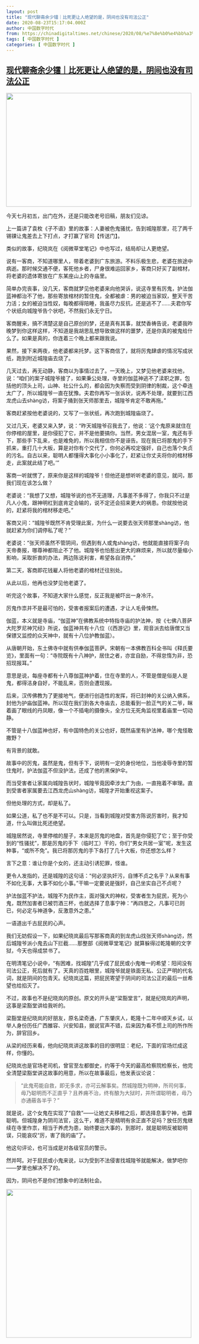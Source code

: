 ```yaml
---
layout: post
title: "现代聊斋余少镭｜比死更让人绝望的是，阴间也没有司法公正"
date: 2020-08-23T15:17:04.000Z
author: 中国数字时代
from: https://chinadigitaltimes.net/chinese/2020/08/%e7%8e%b0%e4%bb%a3%e8%81%8a%e6%96%8b%e4%bd%99%e5%b0%91%e9%95%ad%ef%bd%9c%e6%af%94%e6%ad%bb%e6%9b%b4%e8%ae%a9%e4%ba%ba%e7%bb%9d%e6%9c%9b%e7%9a%84%e6%98%af%ef%bc%8c%e9%98%b4%e9%97%b4%e4%b9%9f%e6%b2%a1/
tags: [ 中国数字时代 ]
categories: [ 中国数字时代 ]
---
```

<!--1598195824000-->
[现代聊斋余少镭｜比死更让人绝望的是，阴间也没有司法公正](https://chinadigitaltimes.net/chinese/2020/08/%e7%8e%b0%e4%bb%a3%e8%81%8a%e6%96%8b%e4%bd%99%e5%b0%91%e9%95%ad%ef%bd%9c%e6%af%94%e6%ad%bb%e6%9b%b4%e8%ae%a9%e4%ba%ba%e7%bb%9d%e6%9c%9b%e7%9a%84%e6%98%af%ef%bc%8c%e9%98%b4%e9%97%b4%e4%b9%9f%e6%b2%a1/)
------

<div>
<p><img loading="lazy" class="aligncenter wp-image-653639" src="https://chinadigitaltimes.net/chinese/files/2020/08/屏幕快照-2020-08-23-上午11.07.15.png" alt="" width="500" height="307" srcset="https://chinadigitaltimes.net/chinese/files/2020/08/屏幕快照-2020-08-23-上午11.07.15.png 615w, https://chinadigitaltimes.net/chinese/files/2020/08/屏幕快照-2020-08-23-上午11.07.15-300x184.png 300w" sizes="(max-width: 500px) 100vw, 500px" /></p><p>今天七月初五，出门在外，还是只能改老号旧稿，朋友们见谅。</p><p>上一篇讲了袁枚《子不语》里的故事：人妻被色鬼骚扰，告到城隍那里，花了两千锡锞让鬼差去上下打点，才打赢了官司【传送门】。</p><p>类似的故事，纪晓岚在《阅微草堂笔记》中也写过，结局却让人更绝望。</p><p>说有一客商，不知道哪里人，带着老婆到广东旅游。不料乐极生悲，老婆在旅途中病逝。那时候交通不便，客死他乡者，尸身很难运回家乡，客商只好买了副棺材，将老婆的遗体寄放在广东某座山上的寺庙里。</p><p>简单办完丧事，没几天，客商就梦见他老婆来向他哭诉，说这寺里有厉鬼，护法伽蓝神都治不了他，那些寄放棺材的暂住鬼，全都被虐：男的被迫当家奴，整天干苦力活；女的被迫当性奴，每晚都得陪睡，我虽尽力反抗，还是逃不了……夫君你写个状纸向城隍爷告个状吧，不然我们永无宁日。</p><p>客商醒来，搞不清楚这是自己原创的梦，还是真有其事，就焚香祷告说，老婆我昨晚梦到你这样这样，不知道是我胡思乱想导致做这样的噩梦，还是你真的被鬼给什么了。如果是真的，你连着三个晚上都来跟我说。</p><p>果然，接下来两夜，他老婆都来托梦。这下客商信了，就将厉鬼肆虐的情况写成状纸，跑到附近城隍庙去烧了。</p><p>几天过去，再无动静，客商以为事情过去了。一天晚上，又梦见他老婆来找他，说：“咱们的案子城隍爷接了，如果秉公处理，寺里的伽蓝神逃不了渎职之罪，包括他的顶头上司，山神、社公什么的，都会因为失察而受到阴律的制裁，这个牵连太广了，所以城隍爷一直在犹豫。夫君你再写一张诉状，说再不处理，就要到江西龙虎山去shàng访，将案子捅到张天师那里去，城隍爷肯定不敢再拖。”</p><p>客商赶紧按他老婆说的，又写了一张状纸，再次跑到城隍庙烧了。</p><p>又过几天，老婆又来入梦，说：“昨天城隍爷召我去了，他说：‘这个鬼原来就住在你停棺的屋里，是你侵犯了它，并不是他要搞你。当然，男女混居一室，鬼还有手下，那些手下乱来，也是难免的，所以我相信你不是诬告。现在我已将那鬼的手下抓来，重打几十大板，算是对你有个交代了，你何必再咬定强奸，自己也落个失贞的污名。自古以来，聪明人都懂得大事化小小事化了，赶紧让你丈夫将你的棺材移走，此案就此结了吧。’”</p><p>客商一听就愣了，原来你是这样的城隍爷！但他还是想听听老婆的意见，就问，那我们现在该怎么做？</p><p>老婆说：“我想了又想，城隍爷说的也不无道理，凡事差不多得了，你我只不过是凡人小鬼，跟神明杠到底肯定会输的，说不定还会招来更大的祸患。你就按他说的，赶紧将我的棺材移走吧。”</p><p>客商又问：“城隍爷既然不肯受理此案，为什么一说要去张天师那里shàng访，他就赶紧为你们调停私了呢？”</p><p>老婆说：“张天师虽然不管阴间，但遇到有人或鬼shàng访，他就能直接将案子向天帝奏报，哪尊神都阻止不了他。城隍爷也怕惹出更大的麻烦来，所以就尽量缩小影响，采取折衷的办法，两边陈说利害，希望各自消停。”</p><p>第二天，客商即花钱雇人将他老婆的棺材迁往别处。</p><p>从此以后，他再也没梦见他老婆了。</p><p>听完这个故事，不知道大家什么感觉，反正我是被吓出一身冷汗。</p><p>厉鬼作祟并不是最可怕的，受害者报案后的遭遇，才让人毛骨悚然。</p><p>伽蓝，本义就是寺庙，“伽蓝神”在佛教系统中特指寺庙的护法神，按《七佛八菩萨大陀罗尼神咒经》所说，伽蓝神共有十八位（《西游记》里，观音派去给唐僧又当保镖又监控的众天神中，就有十八位护教伽蓝）。</p><p>从唐朝开始，东土佛寺中就有供奉伽蓝菩萨。宋朝有一本佛教百科全书叫《释氏要览》，里面有一句：“寺院既有十八神护，居住之者，亦宜自励，不得怠惰为非，恐招现报耳。”</p><p>意思是说，每座寺都有十八尊伽蓝神护着，住在寺里的人，不管是僧是俗是人是鬼，都得洁身自好，不能乱来，否则会遭现报。</p><p>后来，汉传佛教为了更接地气，便进行创造性的发挥，将已封神的关公纳入佛系，封他为护庙伽蓝神。所以现在我们到各大寺庙去，总能看到一脸正气的关二爷，眯着画了眼线的丹凤眼，像一个不插电的摄像头，全方位无死角监视里着庙里一切动静。</p><p>不管是十八伽蓝神也好，有中国特色的关公也好，既然庙里有护法神，哪个鬼怪敢撒野？</p><p>有背景的就敢。</p><p>故事中的厉鬼，虽然是鬼，但有手下，说明有一定的身份地位，当他凌辱寺里的暂住鬼时，护法伽蓝不但没护法，还成了他的黑保护伞。</p><p>而当受害者让家属向城隍告状时，城隍爷竟因牵涉太广为由，一直拖着不审理。直到受害者家属要去江西龙虎山shàng访，城隍才开始重视这案子。</p><p>但他处理的方式，却是私了。</p><p>如果公道，私了也不是不可以。只是，当看到城隍对受害方陈说厉害时，我才知道，什么叫做比死还绝望。</p><p>城隍居然说，寺里停棺的屋子，本来是厉鬼的地盘，首先是你侵犯了它；至于你受到的“性骚扰”，那是厉鬼的手下（临时工）干的，你们“男女共居一室”呢，发生这种事，“或所不免”。我已将那厉鬼的手下各打了几十大板，你还想怎么样？</p><p>言下之意：谁让你是个女的，还主动引诱犯罪，怪谁。</p><p>更令人发指的，还是城隍的这句话：“何必坚执奸污，自博不贞之名乎？从来有事不如化无事，大事不如化小事。”干嘛一定要说是强奸，自己坐实自己不贞呢？</p><p>护法伽蓝不护法，城隍不为民作主，面对强大的神权，受害者生为屁民，死为小鬼，既然加害者已被罚酒三杯，也就选择了息事宁神：“再四思之，凡事可已则已，何必定与神道争，反激意外之患。”</p><p>一语道出千古屁民的心声。</p><p>我们无妨假设一下，如果纪晓岚最后写那客商真的到龙虎山找张天师shàng访，然后城隍爷派小鬼去山下拦截……那整部《阅微草堂笔记》就算躲得过乾隆朝的文字狱，今天也得成禁书了。</p><p>在明清笔记小说中，“有困难，找城隍”几乎成了屁民或小鬼唯一的希望：阳间没有司法公正，死后就有了。天真的百姓眼里，城隍爷就是铁面无私、公正严明的代名词，就是阴间的包青天。纪晓岚这篇，把屁民寄望于阴间的司法公正的最后一丝希望也给掐灭了。</p><p>不过，故事也不是纪晓岚的原创。原文的开头是“梁豁堂言”，就是纪晓岚的声明，这事是梁豁堂讲给我听的。</p><p>梁豁堂是纪晓岚的好朋友，原名梁奇通，广东肇庆人，乾隆十二年中顺天乡试，以举人身份历任广西雒容、兴安知县，据说官声不错，后来因为看不惯上司的所作所为，辞官回乡。</p><p>从梁的经历来看，他向纪晓岚讲这故事的目的很明显：老纪，下面的官场烂成这样，你懂的。</p><p>纪晓岚也是官场老司机，曾官至左都御史，约等于今天的最高检察院检察长，他完全清楚梁豁堂讲这故事的用意，所以在故事最后，他发表议论说：</p><blockquote><p>“此鬼苟能自救，即无多求，亦可云解事矣。然城隍既为明神，所司何事，毋乃聪明而不正直乎？且养痈不治，终有酿为大狱时，并所谓聪明者，毋乃亦通蔽各半乎？”</p></blockquote><p>就是说，这个女鬼在实现了“自救”——让她丈夫移棺之后，即选择息事宁神，也算聪明。但城隍身为阴司法官，这么干，难道不是精明有余正直不足吗？放任厉鬼继续在寺里作祟，相当于养虎为患，始终要出大事的，到那时，就是聪明反被聪明误，只能哀叹“厉，害了我的庙”了。</p><p>他这句评论，也可当成是对各级官员的警示。</p><p>然并呵。对于屁民或小鬼来说，以为受到不法侵害找城隍爷就能解决，做梦吧你——梦里也解决不了的。</p><p>因为，阴间也不是你们想象中的法制社会。</p><p><img loading="lazy" class="aligncenter wp-image-653640" src="https://chinadigitaltimes.net/chinese/files/2020/08/屏幕快照-2020-08-23-上午11.07.35.png" alt="" width="500" height="401" srcset="https://chinadigitaltimes.net/chinese/files/2020/08/屏幕快照-2020-08-23-上午11.07.35.png 597w, https://chinadigitaltimes.net/chinese/files/2020/08/屏幕快照-2020-08-23-上午11.07.35-300x241.png 300w" sizes="(max-width: 500px) 100vw, 500px" /></p>
</div>
